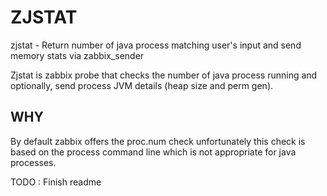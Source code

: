 ZJSTAT
============

zjstat - Return number of java process matching user's input and send memory stats via zabbix_sender

Zjstat is zabbix probe that checks the number of java process running and optionally, send process JVM details (heap size and perm gen). 

WHY
------------

By default zabbix offers the proc.num check unfortunately this check is based on the process command line which is not appropriate for java processes.


TODO : Finish readme